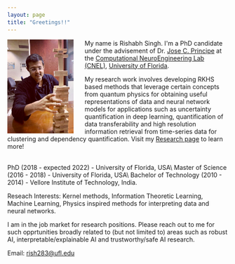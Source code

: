 ```yaml
---
layout: page
title: "Greetings!!"
---
```

<img style="float: left; padding-right:25px" src="assets/me.JPG" width="30%" height="30%">My name is Rishabh Singh. I'm a PhD candidate under the advisement of Dr. [Jose C. Principe](https://www.ece.ufl.edu/people/faculty/jose-c-principe/) at the [Computational NeuroEngineering Lab (CNEL)](http://www.cnel.ufl.edu), [University of Florida](https://www.ufl.edu).

My research work involves developing RKHS based methods that leverage certain concepts from quantum physics for obtaining useful representations of data and neural network models for applications such as uncertainty quantification in deep learning, quantification of data transferability and high resolution information retrieval from time-series data for clustering and dependency quantification. Visit my [Research page](research.md) to learn more!

<br>
PhD (2018 - expected 2022) - University of Florida, USA\
Master of Science (2016 - 2018) - University of Florida, USA\
Bachelor of Technology (2010 - 2014) - Vellore Institute of Technology, India.


Reseach Interests: Kernel methods, Information Theoretic Learning, Machine Learning, Physics inspired methods for interpreting data and neural networks.

I am in the job market for research positions. Please reach out to me for such opprtunities broadly related to (but not limited to) areas such as robust AI, interpretable/explainable AI and trustworthy/safe AI research.

Email: rish283@ufl.edu

<!-- ![Visitor Count](https : //profile-counter.glitch.me/rish283/count.svg) -->

